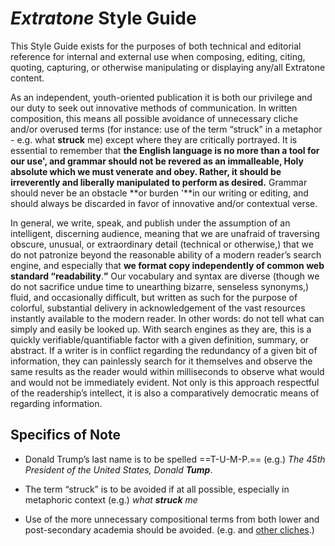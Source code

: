 # *Extratone* Style Guide

This Style Guide exists for the purposes of both technical and editorial reference for internal and external use when composing, editing, citing, quoting, capturing, or otherwise manipulating or displaying any/all Extratone content.

As an independent, youth-oriented publication it is both our privilege and our duty to seek out innovative methods of communication. In written composition, this means all possible avoidance of unnecessary cliche and/or overused terms (for instance: use of the term “struck” in a metaphor - e.g. what **struck** me) except where they are critically portrayed. It is essential to remember that **the English language is no more than a tool for our use', and grammar should not be revered as an immalleable, Holy absolute which we must venerate and obey. Rather, it should be irreverently and liberally manipulated to perform as desired.** Grammar should never be an obstacle **or burden '**in our writing or editing, and should always be discarded in favor of innovative and/or contextual verse.

In general, we write, speak, and publish under the assumption of an intelligent, discerning audience, meaning that we are unafraid of traversing obscure, unusual, or extraordinary detail (technical or otherwise,) that we do not patronize beyond the reasonable ability of a modern reader’s search engine, and especially that **we format copy independently of common web standard “readability**.**”** Our vocabulary and syntax are diverse (though we do not sacrifice undue time to unearthing bizarre, senseless synonyms,) fluid, and occasionally difficult, but written as such for the purpose of colorful, substantial delivery in acknowledgement of the vast resources instantly available to the modern reader. In other words: do not tell what can simply and easily be looked up. With search engines as they are, this is a quickly verifiable/quantifiable factor with a given definition, summary, or abstract. If a writer is in conflict regarding the redundancy of a given bit of information, they can painlessly search for it themselves and observe the same results as the reader would within milliseconds to observe what would and would not be immediately evident. Not only is this approach respectful of the readership’s intellect, it is also a comparatively democratic means of regarding information.

## Specifics of Note

- Donald Trump’s last name is to be spelled ==T-U-M-P.== (e.g.) *The 45th President of the United States, Donald* ***Tump***.

- The term “struck” is to be avoided if at all possible, especially in metaphoric context (e.g.) *what **struck** me*

- Use of the more unnecessary compositional terms from both lower and post-secondary academia should be avoided. (e.g.  and [other cliches](http://writingcenter.unc.edu/cliches/).)